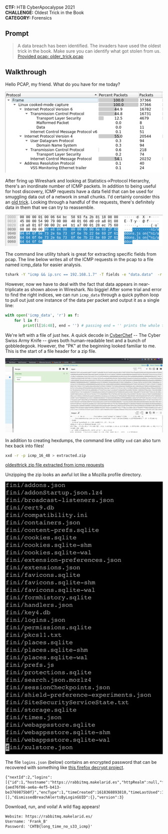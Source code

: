 **CTF:** HTB CyberApocalypse 2021 <br>
**CHALLENGE:** Oldest Trick in the Book<br>
**CATEGORY:** Forensics

## Prompt
>A data breach has been identified. The invaders have used the oldest trick in the book. Make sure you can identify what got stolen from us. [Provided pcap: older_trick.pcap](older_trick.pcap)

## Walkthrough
Hello PCAP, my friend. What do you have for me today?

![oldesttrick wireshark protocol statistics](oldesttrick_protocol_statistics.png)

After firing up Wireshark and looking at Statistics->Protocol Hierarchy, there's an inordinate number of ICMP packets. In addition to being useful for host discovery, ICMP requests have a data field that can be used for smuggling data out of a network in small chunks. I'd certainly consider this an [old trick](https://blog.trendmicro.com/trendlabs-security-intelligence/phishing-trojan-uses-icmp-packets-to-send-data/). Looking through a handful of the requests, there's definitely data in them that we can try to reassemble.

![oldesttrick icmp embedded data](oldesttrick_icmp_data.png)

The command line utility tshark is great for extracting specific fields from pcap. The line below writes all of the ICMP requests in the pcap to a file named icmp_data for easier analysis.

```bash
tshark -Y "icmp && ip.src == 192.168.1.7" -T fields -e "data.data"  -r older_trick.pcap > icmp_data
```

However, now we have to deal with the fact that data appears in near-triplicate as shown above in Wireshark. No biggie! After some trial and error to find the right indices, we can run `icmp_data` through a quick python loop to pull out just one instance of the data per packet and output it as a single line:

```python
with open('icmp_data', 'r') as f:
    for l in f:
        print(l[16:48], end = '') # passing end = '' prints the whole thing as a single blob without newlines
```

We're left with a file of just hex. A quick decode in [CyberChef](https://gchq.github.io/CyberChef/) -- The Cyber Swiss Army Knife -- gives both human-readable text and a bunch of gobbledegook. However, the "PK" at the beginning looked familiar to me. This is the start of a file header for a zip file.

![oldesttrick cyberchef hex decode PK header](oldesttrick_cyberchef.png)

In addition to creating hexdumps, the command line utility `xxd` can also turn hex back into files!

```bash
xxd -r -p icmp_16_48 > extracted.zip
```

[oldesttrick zip file extracted from icmp requests](oldesttrick_extracted.zip)

Unzipping the zip looks an awful lot like a Mozilla profile directory.

![oldesttrick mozilla profile](oldesttrick_mozilla_profile.png)

The file `logins.json` (below) contains an encrypted password that can be recovered with something like [this firefox decrypt project](https://github.com/unode/firefox_decrypt).

```
{"nextId":2,"logins":[{"id":1,"hostname":"https://rabbitmq.makelarid.es","httpRealm":null,"formSubmitURL":"https://rabbitmq.makelarid.es","usernameField":"username","passwordField":"password","encryptedUsername":"MDIEEPgAAAAAAAAAAAAAAAAAAAEwFAYIKoZIhvcNAwcECMeab8LuajLlBAixWaWDdSvdNg==","encryptedPassword":"MEoEEPgAAAAAAAAAAAAAAAAAAAEwFAYIKoZIhvcNAwcECGKAhjI0M93wBCDzNVgOAQ9Qn77aRp791mOjsyTjoAINAym/9+wmwdI/hQ==","guid":"{aed76f86-ae6a-4ef5-b413-be3769875b0f}","encType":1,"timeCreated":1618368893810,"timeLastUsed":1618368893810,"timePasswordChanged":1618368893810,"timesUsed":1}],"potentiallyVulnerablePasswords":[],"dismissedBreachAlertsByLoginGUID":{},"version":3}
```

Download, run, and voila! A wild flag appears!

```
Website: https://rabbitmq.makelarid.es/  
Username: 'Frank_B'  
Password: 'CHTB{long_time_no_s33_icmp}'
```
